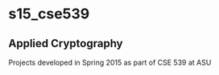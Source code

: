 # s15_cse539
Applied Cryptography
-----------------------
Projects developed in Spring 2015 as part of CSE 539 at ASU
